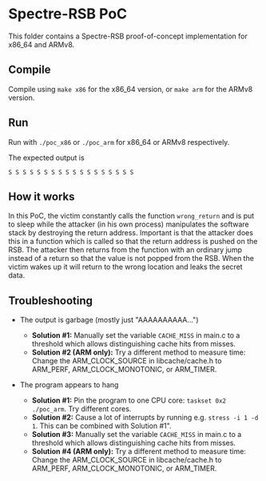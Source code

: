 # Spectre-RSB PoC

This folder contains a Spectre-RSB proof-of-concept implementation for x86_64 and ARMv8.

## Compile

Compile using `make x86` for the x86_64 version, or `make arm` for the ARMv8 version.

## Run

Run with `./poc_x86` or `./poc_arm` for x86_64 or ARMv8 respectively.

The expected output is
```
S S S S S S S S S S S S S S S S S S     
```

## How it works

In this PoC, the victim constantly calls the function `wrong_return` and is put to sleep while the attacker (in his own process) manipulates the software stack by destroying the return address. Important is that the attacker does this in a function which is called so that the return address is pushed on the RSB. The attacker then returns from the function with an ordinary jump instead of a return so that the value is not popped from the RSB. When the victim wakes up it will return to the wrong location and leaks the secret data.

## Troubleshooting

* The output is garbage (mostly just "AAAAAAAAAA...")
    + **Solution #1:** Manually set the variable `CACHE_MISS` in main.c to a threshold which allows distinguishing cache hits from misses.
    + **Solution #2 (ARM only):** Try a different method to measure time: Change the ARM_CLOCK_SOURCE in libcache/cache.h to ARM_PERF, ARM_CLOCK_MONOTONIC, or ARM_TIMER. 

* The program appears to hang 
    + **Solution #1:** Pin the program to one CPU core: `taskset 0x2 ./poc_arm`. Try different cores.
    + **Solution #2:** Cause a lot of interrupts by running e.g. `stress -i 1 -d 1`. This can be combined with Solution #1".
    + **Solution #3:** Manually set the variable `CACHE_MISS` in main.c to a threshold which allows distinguishing cache hits from misses.
    + **Solution #4 (ARM only):** Try a different method to measure time: Change the ARM_CLOCK_SOURCE in libcache/cache.h to ARM_PERF, ARM_CLOCK_MONOTONIC, or ARM_TIMER. 
